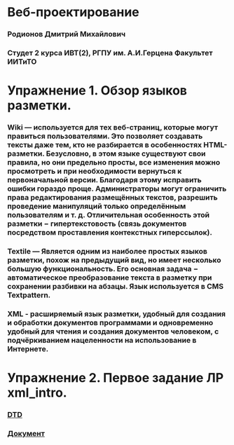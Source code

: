# Веб-проектирование

### Родионов Дмитрий Михайлович
### Студет 2 курса ИВТ(2), РГПУ им. А.И.Герцена Факультет ИИТиТО

# Упражнение 1. Обзор языков разметки.

### Wiki — используется для тех веб-страниц, которые могут правиться пользователями. Это позволяет создавать тексты даже тем, кто не разбирается в особенностях HTML-разметки. Безусловно, в этом языке существуют свои правила, но они предельно просты, все изменения можно просмотреть и при необходимости вернуться к первоначальной версии. Благодаря этому исправить ошибки гораздо проще. Администраторы могут ограничить права редактирования размещённых текстов, разрешить проведение манипуляций только определённым пользователям и т. д. Отличительная особенность этой разметки − гипертекстовость (связь документов посредством проставления контекстных гиперссылок).

### Textile — Является одним из наиболее простых языков разметки, похож на предыдущий вид, но имеет несколько большую функциональность. Его основная задача − автоматическое преобразование текста в разметку при сохранении разбивки на абзацы. Язык используется в CMS Textpattern.

### XML - расширяемый язык разметки, удобный для создания и обработки документов программами и одновременно удобный для чтения и создания документов человеком, с подчёркиванием нацеленности на использование в Интернете.

# Упражнение 2. Первое задание ЛР xml_intro.  
### [DTD](https://kodaktor.ru/j/dtd_b670f)
### [Документ](https://kodaktor.ru/x/b2fa00e)
